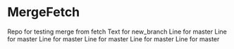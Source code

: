 # MergeFetch
Repo for testing merge from fetch
Text for new_branch
Line for master
Line for master
Line for master
Line for master
Line for master
Line for master
